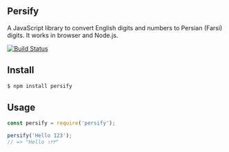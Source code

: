 ## Persify

A JavaScript library to convert English digits and numbers to Persian (Farsi) digits. It works in browser and Node.js.

[![Build Status][travis-image]][travis-url]

## Install

```bash
$ npm install persify
```

## Usage

```js
const persify = require('persify');

persify('Hello 123');
// => "Hello ۱۲۳"
```

[travis-image]: https://travis-ci.org/Pheebs/persify.svg?branch=master
[travis-url]: https://travis-ci.org/Pheebs/persify
